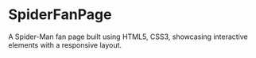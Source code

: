 # SpiderFanPage
A Spider-Man fan page built using HTML5, CSS3, showcasing interactive elements with a responsive layout.
